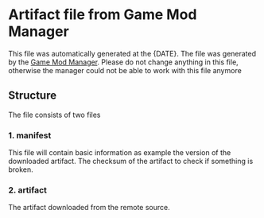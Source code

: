 ﻿# Artifact file from Game Mod Manager

This file was automatically generated at the {DATE}.
The file was generated by the [Game Mod Manager][ProjectUrl].
Please do not change anything in this file,
otherwise the manager could not be able to work with this file anymore

## Structure

The file consists of two files

### 1. manifest

This file will contain basic information as example the version of the downloaded artifact.
The checksum of the artifact to check if something is broken.

### 2. artifact

The artifact downloaded from the remote source.


[ProjectUrl]: https://github.com/XanatosX/GameModManager
